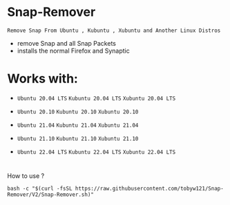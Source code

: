 # Snap-Remover
`Remove Snap From Ubuntu , Kubuntu , Xubuntu and Another Linux Distros`
* remove Snap and all Snap Packets
* installs the normal Firefox and Synaptic

# Works with:

* `Ubuntu 20.04 LTS` `Kubuntu 20.04 LTS`  `Xubuntu 20.04 LTS`
* `Ubuntu 20.10`     `Kubuntu 20.10`      `Xubuntu 20.10 `
* `Ubuntu 21.04`     `Kubuntu 21.04`      `Xubuntu 21.04 `
* `Ubuntu 21.10`     `Kubuntu 21.10`      `Xubuntu 21.10 `

* `Ubuntu 22.04 LTS` `Kubuntu 22.04 LTS` `Xubuntu 22.04 LTS`
#
 How to use ?
```
bash -c "$(curl -fsSL https://raw.githubusercontent.com/tobyw121/Snap-Remover/V2/Snap-Remover.sh)"
```
#

